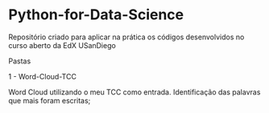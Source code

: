 # Python-for-Data-Science

Repositório criado para aplicar na prática os códigos desenvolvidos no curso aberto da EdX USanDiego

Pastas

1 - Word-Cloud-TCC

Word Cloud utilizando o meu TCC como entrada. Identificação das palavras que mais foram escritas;
